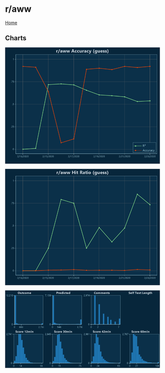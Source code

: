 # r/aww

[Home](../index.md)

## Charts

![r/aww R² (guess)](../images/guess_aww_Accuracy.png "r/aww R² (guess)")

![r/aww Hit Ratio (guess)](../images/guess_aww_HitRatio.png "r/aww Hit Ratio (guess)")

![r/aww Distributions (guess)](../images/guess_aww_Distributions.png "r/aww Distributions (guess)")

